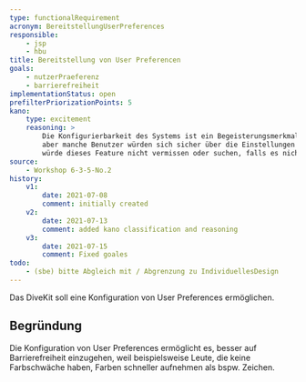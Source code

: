 ```yaml
---
type: functionalRequirement
acronym: BereitstellungUserPreferences
responsible: 
    - jsp
    - hbu
title: Bereitstellung von User Preferencen
goals: 
    - nutzerPraeferenz
    - barrierefreiheit
implementationStatus: open
prefilterPriorizationPoints: 5
kano:
    type: excitement
    reasoning: >
        Die Konfigurierbarkeit des Systems ist ein Begeisterungsmerkmal. Es muss nicht unbedingt vorhanden sein,
        aber manche Benutzer würden sich sicher über die Einstellungen freuen und diese auch verwenden. Viele Nutzer
        würde dieses Feature nicht vermissen oder suchen, falls es nicht vorhanden wäre.
source:
    - Workshop 6-3-5-No.2
history:
    v1:
        date: 2021-07-08
        comment: initially created
    v2:
        date: 2021-07-13
        comment: added kano classification and reasoning
    v3:
        date: 2021-07-15
        comment: Fixed goales
todo: 
    - (sbe) bitte Abgleich mit / Abgrenzung zu IndividuellesDesign
---
```


Das DiveKit soll eine Konfiguration von User Preferences ermöglichen.

## Begründung

Die Konfiguration von User Preferences ermöglicht es, besser auf Barrierefreiheit einzugehen, weil beispielsweise Leute, die keine Farbschwäche haben, 
Farben schneller aufnehmen als bspw. Zeichen.
